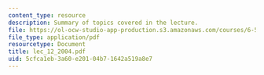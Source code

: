 ```yaml
---
content_type: resource
description: Summary of topics covered in the lecture.
file: https://ol-ocw-studio-app-production.s3.amazonaws.com/courses/6-551j-acoustics-of-speech-and-hearing-fall-2004/5cfca1eb3a60e20104b71642a519a8e7_lec_12_2004.pdf
file_type: application/pdf
resourcetype: Document
title: lec_12_2004.pdf
uid: 5cfca1eb-3a60-e201-04b7-1642a519a8e7
---
```


